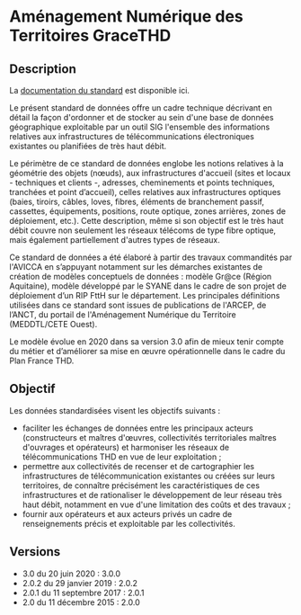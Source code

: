 # Aménagement Numérique des Territoires GraceTHD

## Description
La [documentation du standard](https://cnig.gouv.fr/les-standards-cnig-a18959.html#:~:text=Am%C3%A9nagement%20num%C3%A9rique%20des%20territoires) est disponible ici.

Le présent standard de données offre un cadre technique décrivant en détail la façon d'ordonner et de stocker au sein d'une base de données géographique exploitable par un outil SIG l'ensemble des informations relatives aux infrastructures de télécommunications électroniques existantes ou planifiées de très haut débit.

Le périmètre de ce standard de données englobe les notions relatives à la géométrie des objets (nœuds), aux infrastructures d'accueil (sites et locaux - techniques et clients -, adresses, cheminements et points techniques, tranchées et point d’accueil), celles relatives aux infrastructures optiques (baies, tiroirs, câbles, loves, fibres, éléments de branchement passif, cassettes, équipements, positions, route optique, zones arrières, zones de déploiement, etc.). Cette description, même si son objectif est le très haut débit couvre non seulement les réseaux télécoms de type fibre optique, mais également partiellement d'autres types de réseaux.

Ce standard de données a été élaboré à partir des travaux commandités par l'AVICCA en s’appuyant notamment sur les démarches existantes de création de modèles conceptuels de données : modèle Gr@ce (Région Aquitaine), modèle développé par le SYANE dans le cadre de son projet de déploiement d’un RIP FttH sur le département. Les principales définitions utilisées dans ce standard sont issues de publications de l'ARCEP, de l’ANCT, du portail de l'Aménagement Numérique du Territoire (MEDDTL/CETE Ouest).

Le modèle évolue en 2020 dans sa version 3.0 afin de mieux tenir compte du métier et d’améliorer sa mise en œuvre opérationnelle dans le cadre du Plan France THD.

## Objectif
Les données standardisées visent les objectifs suivants :
* faciliter les échanges de données entre les principaux acteurs (constructeurs et maîtres d'œuvres, collectivités territoriales maîtres d'ouvrages et opérateurs) et harmoniser les réseaux de télécommunications THD en vue de leur exploitation ;
* permettre aux collectivités de recenser et de cartographier les infrastructures de télécommunication existantes ou créées sur leurs territoires, de connaître précisément les caractéristiques de ces infrastructures et de rationaliser le développement de leur réseau très haut débit, notamment en vue d'une limitation des coûts et des travaux ;
* fournir aux opérateurs et aux acteurs privés un cadre de renseignements précis et exploitable par les collectivités.

## Versions
- 3.0 du 20 juin 2020 : 3.0.0
- 2.0.2 du 29 janvier 2019 : 2.0.2
- 2.0.1 du 11 septembre 2017 : 2.0.1
- 2.0 du 11 décembre 2015 : 2.0.0

